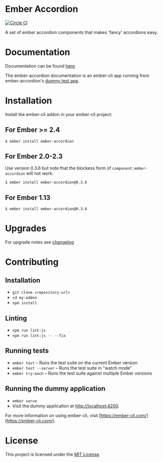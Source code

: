 # Ember Accordion

[![Circle CI](https://circleci.com/gh/khorus/ember-accordion.svg?style=svg)](https://circleci.com/gh/khorus/ember-accordion)

A set of ember accordion components that makes 'fancy' accordions easy.

# Documentation

Documentation can be found [here](http://khorus.github.io/ember-accordion).

The ember-accordion documentation is an ember-cli app running from
ember-accordion's [dummy test
app](https://github.com/khorus/ember-accordion/tree/master/tests/dummy/app).

# Installation

Install the ember-cli addon in your ember-cli project:

## For Ember >= 2.4

```
$ ember install ember-accordion
```

## For Ember 2.0-2.3

Use version 0.3.6 but note that the blockess form of
`component:ember-accordion` will not work.

```
$ ember install ember-accordion@0.3.6
```

## For Ember 1.13

```
$ ember install ember-accordion@0.3.6
```

# Upgrades

For upgrade notes see [changelog](./CHANGELOG.md)


# Contributing

## Installation

* `git clone <repository-url>`
* `cd my-addon`
* `npm install`

## Linting

* `npm run lint:js`
* `npm run lint:js -- --fix`

## Running tests

* `ember test` – Runs the test suite on the current Ember version
* `ember test --server` – Runs the test suite in "watch mode"
* `ember try:each` – Runs the test suite against multiple Ember versions

## Running the dummy application

* `ember serve`
* Visit the dummy application at [http://localhost:4200](http://localhost:4200).

For more information on using ember-cli, visit [https://ember-cli.com/](https://ember-cli.com/).

# License

This project is licensed under the [MIT License](LICENSE.md).
